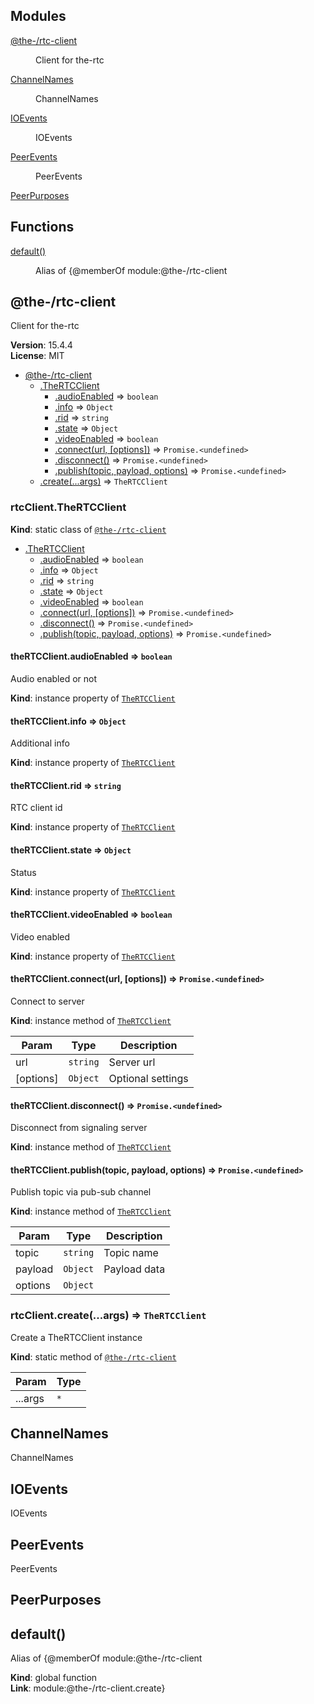 <!--- Code generated by @the-/script-doc. DO NOT EDIT. -->

## Modules

<dl>
<dt><a href="#module_@the-/rtc-client">@the-/rtc-client</a></dt>
<dd><p>Client for the-rtc</p>
</dd>
<dt><a href="#module_@the-/rtc.constants.module_ChannelNames">ChannelNames</a></dt>
<dd><p>ChannelNames</p>
</dd>
<dt><a href="#module_@the-/rtc.constants.module_IOEvents">IOEvents</a></dt>
<dd><p>IOEvents</p>
</dd>
<dt><a href="#module_@the-/rtc.constants.module_PeerEvents">PeerEvents</a></dt>
<dd><p>PeerEvents</p>
</dd>
<dt><a href="#module_PeerPurposes">PeerPurposes</a></dt>
<dd></dd>
</dl>

## Functions

<dl>
<dt><a href="#default">default()</a></dt>
<dd><p>Alias of {@memberOf module:@the-/rtc-client</p>
</dd>
</dl>

<a name="module_@the-/rtc-client"></a>

## @the-/rtc-client
Client for the-rtc

**Version**: 15.4.4  
**License**: MIT  

* [@the-/rtc-client](#module_@the-/rtc-client)
    * [.TheRTCClient](#module_@the-/rtc-client.TheRTCClient)
        * [.audioEnabled](#module_@the-/rtc-client.TheRTCClient+audioEnabled) ⇒ <code>boolean</code>
        * [.info](#module_@the-/rtc-client.TheRTCClient+info) ⇒ <code>Object</code>
        * [.rid](#module_@the-/rtc-client.TheRTCClient+rid) ⇒ <code>string</code>
        * [.state](#module_@the-/rtc-client.TheRTCClient+state) ⇒ <code>Object</code>
        * [.videoEnabled](#module_@the-/rtc-client.TheRTCClient+videoEnabled) ⇒ <code>boolean</code>
        * [.connect(url, [options])](#module_@the-/rtc-client.TheRTCClient+connect) ⇒ <code>Promise.&lt;undefined&gt;</code>
        * [.disconnect()](#module_@the-/rtc-client.TheRTCClient+disconnect) ⇒ <code>Promise.&lt;undefined&gt;</code>
        * [.publish(topic, payload, options)](#module_@the-/rtc-client.TheRTCClient+publish) ⇒ <code>Promise.&lt;undefined&gt;</code>
    * [.create(...args)](#module_@the-/rtc-client.create) ⇒ <code>TheRTCClient</code>

<a name="module_@the-/rtc-client.TheRTCClient"></a>

### rtcClient.TheRTCClient
**Kind**: static class of [<code>@the-/rtc-client</code>](#module_@the-/rtc-client)  

* [.TheRTCClient](#module_@the-/rtc-client.TheRTCClient)
    * [.audioEnabled](#module_@the-/rtc-client.TheRTCClient+audioEnabled) ⇒ <code>boolean</code>
    * [.info](#module_@the-/rtc-client.TheRTCClient+info) ⇒ <code>Object</code>
    * [.rid](#module_@the-/rtc-client.TheRTCClient+rid) ⇒ <code>string</code>
    * [.state](#module_@the-/rtc-client.TheRTCClient+state) ⇒ <code>Object</code>
    * [.videoEnabled](#module_@the-/rtc-client.TheRTCClient+videoEnabled) ⇒ <code>boolean</code>
    * [.connect(url, [options])](#module_@the-/rtc-client.TheRTCClient+connect) ⇒ <code>Promise.&lt;undefined&gt;</code>
    * [.disconnect()](#module_@the-/rtc-client.TheRTCClient+disconnect) ⇒ <code>Promise.&lt;undefined&gt;</code>
    * [.publish(topic, payload, options)](#module_@the-/rtc-client.TheRTCClient+publish) ⇒ <code>Promise.&lt;undefined&gt;</code>

<a name="module_@the-/rtc-client.TheRTCClient+audioEnabled"></a>

#### theRTCClient.audioEnabled ⇒ <code>boolean</code>
Audio enabled or not

**Kind**: instance property of [<code>TheRTCClient</code>](#module_@the-/rtc-client.TheRTCClient)  
<a name="module_@the-/rtc-client.TheRTCClient+info"></a>

#### theRTCClient.info ⇒ <code>Object</code>
Additional info

**Kind**: instance property of [<code>TheRTCClient</code>](#module_@the-/rtc-client.TheRTCClient)  
<a name="module_@the-/rtc-client.TheRTCClient+rid"></a>

#### theRTCClient.rid ⇒ <code>string</code>
RTC client id

**Kind**: instance property of [<code>TheRTCClient</code>](#module_@the-/rtc-client.TheRTCClient)  
<a name="module_@the-/rtc-client.TheRTCClient+state"></a>

#### theRTCClient.state ⇒ <code>Object</code>
Status

**Kind**: instance property of [<code>TheRTCClient</code>](#module_@the-/rtc-client.TheRTCClient)  
<a name="module_@the-/rtc-client.TheRTCClient+videoEnabled"></a>

#### theRTCClient.videoEnabled ⇒ <code>boolean</code>
Video enabled

**Kind**: instance property of [<code>TheRTCClient</code>](#module_@the-/rtc-client.TheRTCClient)  
<a name="module_@the-/rtc-client.TheRTCClient+connect"></a>

#### theRTCClient.connect(url, [options]) ⇒ <code>Promise.&lt;undefined&gt;</code>
Connect to server

**Kind**: instance method of [<code>TheRTCClient</code>](#module_@the-/rtc-client.TheRTCClient)  

| Param | Type | Description |
| --- | --- | --- |
| url | <code>string</code> | Server url |
| [options] | <code>Object</code> | Optional settings |

<a name="module_@the-/rtc-client.TheRTCClient+disconnect"></a>

#### theRTCClient.disconnect() ⇒ <code>Promise.&lt;undefined&gt;</code>
Disconnect from signaling server

**Kind**: instance method of [<code>TheRTCClient</code>](#module_@the-/rtc-client.TheRTCClient)  
<a name="module_@the-/rtc-client.TheRTCClient+publish"></a>

#### theRTCClient.publish(topic, payload, options) ⇒ <code>Promise.&lt;undefined&gt;</code>
Publish topic via pub-sub channel

**Kind**: instance method of [<code>TheRTCClient</code>](#module_@the-/rtc-client.TheRTCClient)  

| Param | Type | Description |
| --- | --- | --- |
| topic | <code>string</code> | Topic name |
| payload | <code>Object</code> | Payload data |
| options | <code>Object</code> |  |

<a name="module_@the-/rtc-client.create"></a>

### rtcClient.create(...args) ⇒ <code>TheRTCClient</code>
Create a TheRTCClient instance

**Kind**: static method of [<code>@the-/rtc-client</code>](#module_@the-/rtc-client)  

| Param | Type |
| --- | --- |
| ...args | <code>\*</code> | 

<a name="module_@the-/rtc.constants.module_ChannelNames"></a>

## ChannelNames
ChannelNames

<a name="module_@the-/rtc.constants.module_IOEvents"></a>

## IOEvents
IOEvents

<a name="module_@the-/rtc.constants.module_PeerEvents"></a>

## PeerEvents
PeerEvents

<a name="module_PeerPurposes"></a>

## PeerPurposes
<a name="default"></a>

## default()
Alias of {@memberOf module:@the-/rtc-client

**Kind**: global function  
**Link**: module:@the-/rtc-client.create}
